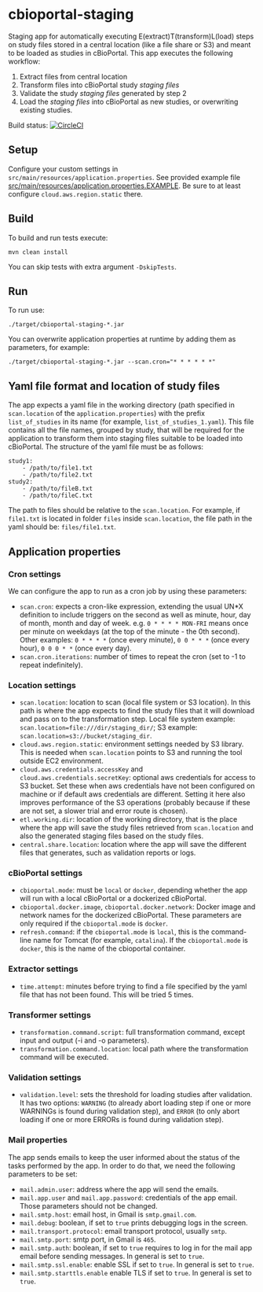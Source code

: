 # cbioportal-staging
Staging app for automatically executing E(extract)T(transform)L(load) steps on study files stored in a central location (like a file share or S3) and meant to be loaded as studies in cBioPortal. This app executes the following workflow:

1. Extract files from central location
2. Transform files into cBioPortal study *staging files*
3. Validate the study *staging files* generated by step 2
4. Load the *staging files* into cBioPortal as new studies, or overwriting existing studies.

Build status: [![CircleCI](https://circleci.com/gh/thehyve/cbioportal-staging.svg?style=svg)](https://circleci.com/gh/thehyve/cbioportal-staging)


## Setup

Configure your custom settings in `src/main/resources/application.properties`. See provided example file [src/main/resources/application.properties.EXAMPLE](src/main/resources/application.properties.EXAMPLE). Be sure to at least
configure `cloud.aws.region.static` there. 

## Build

To build and run tests execute:
```
mvn clean install
```
You can skip tests with extra argument `-DskipTests`.

## Run

To run use: 
```
./target/cbioportal-staging-*.jar
```

You can overwrite application properties at runtime by adding them as parameters, for example:
```
./target/cbioportal-staging-*.jar --scan.cron="* * * * * *"
```

## Yaml file format and location of study files
The app expects a yaml file in the working directory (path specified in `scan.location` of the `application.properties`) with the prefix `list_of_studies` in its name (for example, `list_of_studies_1.yaml`). This file contains all the file names, grouped by study, that will be required for the application to transform them into staging files suitable to be loaded into cBioPortal. The structure of the yaml file must be as follows:
```
study1:
    - /path/to/file1.txt
    - /path/to/file2.txt
study2:
    - /path/to/fileB.txt
    - /path/to/fileC.txt
```

The path to files should be relative to the `scan.location`. For example, if `file1.txt` is located in folder `files` inside `scan.location`, the file path in the yaml should be: `files/file1.txt`.

## Application properties
### Cron settings
We can configure the app to run as a cron job by using these parameters:
* `scan.cron`: expects a cron-like expression, extending the usual UN\*X definition to include triggers on the second as well as minute, hour, day of month, month and day of week.  e.g. `0 * * * * MON-FRI` means once per minute on weekdays (at the top of the minute - the 0th second). Other examples: `0 * * * *` (once every minute), `0 0 * * *` (once every hour), `0 0 0 * *` (once every day).
* `scan.cron.iterations`: number of times to repeat the cron (set to -1 to repeat indefinitely).

### Location settings
* `scan.location`: location to scan (local file system or S3 location). In this path is where the app expects to find the study files that it will download and pass on to the transformation step. Local file system example: `scan.location=file:///dir/staging_dir/`; S3 example: `scan.location=s3://bucket/staging_dir`.
* `cloud.aws.region.static`: environment settings needed by S3 library. This is needed when `scan.location` points to S3 and running the tool outside EC2 environment.
* `cloud.aws.credentials.accessKey` and `cloud.aws.credentials.secretKey`: optional aws credentials for access to S3 bucket. Set these when aws credentials have not been configured on machine or if default aws credentials are different. Setting it here also improves performance of the S3 operations (probably because if these are not set, a slower trial and error route is chosen).
* `etl.working.dir`: location of the working directory, that is the place where the app will save the study files retrieved from `scan.location` and also the generated staging files based on the study files.
* `central.share.location`: location where the app will save the different files that generates, such as validation reports or logs.

### cBioPortal settings
* `cbioportal.mode`: must be `local` or `docker`,  depending whether the app will run with a local cBioPortal or a dockerized cBioPortal.
* `cbioportal.docker.image`, `cbioportal.docker.network`: Docker image and network names for the dockerized cBioPortal. These parameters are only required if the `cbioportal.mode` is `docker`.
* `refresh.command`: if the `cbioportal.mode` is `local`, this is the command-line name for Tomcat (for example, `catalina`). If the `cbioportal.mode` is `docker`, this is the name of the cbioportal container.

### Extractor settings
* `time.attempt`: minutes before trying to find a file specified by the yaml file that has not been found. This will be tried 5 times.

### Transformer settings
* `transformation.command.script`: full transformation command, except input and output (-i and -o parameters).
* `transformation.command.location`: local path where the transformation command will be executed.

### Validation settings
* `validation.level`: sets the threshold for loading studies after validation. It has two options: `WARNING` (to already abort loading step if one or more WARNINGs is found during validation step), and `ERROR` (to only abort loading if one or more ERRORs is found during validation step).

### Mail properties
The app sends emails to keep the user informed about the status of the tasks performed by the app. In order to do that, we need the following parameters to be set:
* `mail.admin.user`: address where the app will send the emails.
* `mail.app.user` and `mail.app.password`: credentials of the app email. Those parameters should not be changed.
* `mail.smtp.host`: email host, in Gmail is `smtp.gmail.com`.
* `mail.debug`: boolean, if set to `true` prints debugging logs in the screen. 
* `mail.transport.protocol`: email transport protocol, usually `smtp`.
* `mail.smtp.port`: smtp port, in Gmail is `465`.
* `mail.smtp.auth`: boolean, if set to `true` requires to log in for the mail app email before sending messages. In general is set to `true`.
* `mail.smtp.ssl.enable`: enable SSL if set to `true`. In general is set to `true`.
* `mail.smtp.starttls.enable` enable TLS if set to `true`. In general is set to `true`.
